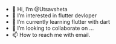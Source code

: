 - 👋 Hi, I’m @Utsavsheta
- 👀 I’m interested in flutter devloper 
- 🌱 I’m currently learning flutter with dart 
- 💞️ I’m looking to collaborate on ...
- 📫 How to reach me with email. 

<!---
Utsavsheta/Utsavsheta is a ✨ special ✨ repository because its `README.md` (this file) appears on your GitHub profile.
You can click the Preview link to take a look at your changes.
--->
